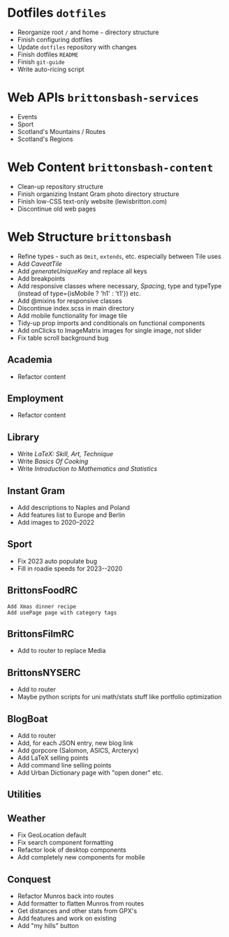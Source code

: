 # Dotfiles `dotfiles`

-   Reorganize root `/` and home `~` directory structure
-   Finish configuring dotfiles
-   Update `dotfiles` repository with changes
-   Finish dotfiles `README`
-   Finish `git-guide`
-   Write auto-ricing script

# Web APIs `brittonsbash-services`

-   Events
-   Sport
-   Scotland's Mountains / Routes
-   Scotland's Regions

# Web Content `brittonsbash-content`

-   Clean-up repository structure
-   Finish organizing Instant Gram photo directory structure
-   Finish low-CSS text-only website (lewisbritton.com)
-   Discontinue old web pages

# Web Structure `brittonsbash`

-   Refine types - such as `Omit`, `extends`, etc. especially between Tile uses
-   Add _CaveatTile_
-   Add _generateUniqueKey_ and replace all keys
-   Add breakpoints
-   Add responsive classes where necessary, _Spacing_, type and typeType (instead of type={isMobile ? 'h1' : 't1'}) etc.
-   Add @mixins for responsive classes
-   Discontinue index.scss in main directory
-   Add mobile functionality for image tile
-   Tidy-up prop imports and conditionals on functional components
-   Add onClicks to ImageMatrix images for single image, not slider
-   Fix table scroll background bug

## Academia

-   Refactor content

## Employment

-   Refactor content

## Library

-   Write _LaTeX: Skill, Art, Technique_
-   Write _Basics Of Cooking_
-   Write _Introduction to Mathematics and Statistics_

## Instant Gram

-   Add descriptions to Naples and Poland
-   Add features list to Europe and Berlin
-   Add images to 2020–2022

## Sport

-   Fix 2023 auto populate bug
-   Fill in roadie speeds for 2023--2020

## BrittonsFoodRC

    Add Xmas dinner recipe
    Add usePage page with category tags

## BrittonsFilmRC

-   Add to router to replace Media

## BrittonsNYSERC

-   Add to router
-   Maybe python scripts for uni math/stats stuff like portfolio optimization

## BlogBoat

-   Add to router
-   Add, for each JSON entry, new blog link
-   Add gorpcore (Salomon, ASICS, Arcteryx)
-   Add LaTeX selling points
-   Add command line selling points
-   Add Urban Dictionary page with "open doner" etc.

## Utilities

## Weather

-   Fix GeoLocation default
-   Fix search component formatting
-   Refactor look of desktop components
-   Add completely new components for mobile

## Conquest

-   Refactor Munros back into routes
-   Add formatter to flatten Munros from routes
-   Get distances and other stats from GPX's
-   Add features and work on existing
-   Add "my hills" button
